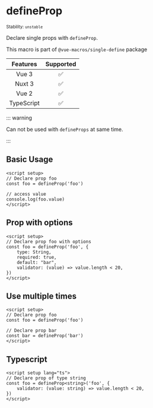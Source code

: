 # defineProp

<small>Stability: <code class="!text-yellow-600">unstable</code></small>

Declare single props with `defineProp`.

This macro is part of `@vue-macros/single-define` package

|         Features          |     Supported      |
| :-----------------------: | :----------------: |
|           Vue 3           | :white_check_mark: |
|          Nuxt 3           | :white_check_mark: |
|           Vue 2           | :white_check_mark: |
|          TypeScript       | :white_check_mark: |

::: warning

Can not be used with `defineProps` at same time.

:::

## Basic Usage

```vue
<script setup>
// Declare prop foo
const foo = defineProp('foo')

// access value
console.log(foo.value)
</script>
```

## Prop with options

```vue
<script setup>
// Declare prop foo with options
const foo = defineProp('foo', {
    type: String,
    required: true,
    default: "bar",
    validator: (value) => value.length < 20,
})
</script>
```

## Use multiple times

```vue
<script setup>
// Declare prop foo
const foo = defineProp('foo')

// Declare prop bar
const bar = defineProp('bar')
</script>
```

## Typescript

```vue
<script setup lang="ts">
// Declare prop of type string
const foo = defineProp<string>('foo', {
    validator: (value: string) => value.length < 20,
})
</script>
```


